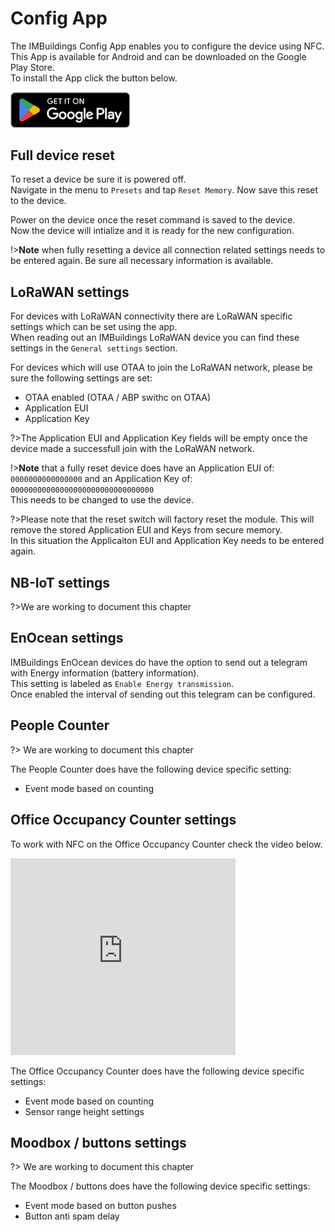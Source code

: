 # Config App

The IMBuildings Config App enables you to configure the device using NFC.<br>
This App is available for Android and can be downloaded on the Google Play Store.<br>
To install the App click the button below.

<a href="https://play.google.com/store/apps/details?id=com.imbuildings.configapp" target="_blank">
<img src="./assets/GetItOnGooglePlay_Badge_Web_color_English.png" style="height:15mm">
</a>

## Full device reset

To reset a device be sure it is powered off.<br>
Navigate in the menu to `Presets` and tap `Reset Memory`. Now save this reset to the device.

Power on the device once the reset command is saved to the device.<br>
Now the device will intialize and it is ready for the new configuration.

!>**Note** when fully resetting a device all connection related settings needs to be entered again. Be sure all necessary information is available.

## LoRaWAN settings

For devices with LoRaWAN connectivity there are LoRaWAN specific settings which can be set using the app.<br>
When reading out an IMBuildings LoRaWAN device you can find these settings in the `General settings` section.

For devices which will use OTAA to join the LoRaWAN network, please be sure the following settings are set:
- OTAA enabled (OTAA / ABP swithc on OTAA)
- Application EUI
- Application Key

?>The Application EUI and Application Key fields will be empty once the device made a successfull join with the LoRaWAN network.

!>**Note** that a fully reset device does have an Application EUI of: `0000000000000000` and an Application Key of: `00000000000000000000000000000000`<br>
This needs to be changed to use the device.

?>Please note that the reset switch will factory reset the module. This will remove the stored Application EUI and Keys from secure memory.<br>
In this situation the Applicaiton EUI and Application Key needs to be entered again.

## NB-IoT settings

?>We are working to document this chapter

## EnOcean settings

IMBuildings EnOcean devices do have the option to send out a telegram with Energy information (battery information).<br>
This setting is labeled as `Enable Energy transmission`.<br>
Once enabled the interval of sending out this telegram can be configured.

## People Counter

?> We are working to document this chapter

The People Counter does have the following device specific setting:
- Event mode based on counting

## Office Occupancy Counter settings

To work with NFC on the Office Occupancy Counter check the video below.
<iframe width="360" height="315" src="https://www.youtube.com/embed/H0ugGHhgrDg?si=Q2_zbAuQY5DhC71X" title="IMBuildings Config App" frameborder="0" allow="accelerometer; autoplay; clipboard-write; encrypted-media; gyroscope; picture-in-picture; web-share" referrerpolicy="strict-origin-when-cross-origin" allowfullscreen></iframe>

The Office Occupancy Counter does have the following device specific settings:
- Event mode based on counting
- Sensor range height settings

## Moodbox / buttons settings

?> We are working to document this chapter

The Moodbox / buttons does have the following device specific settings:
- Event mode based on button pushes
- Button anti spam delay

<!--## Motion sensor settings-->

